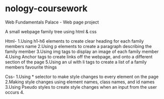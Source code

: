 # nology-coursework

Web Fundamentals Palace - Web page project

A small webpage family tree using html & css

Html-
    1.Using h1-h6 elements to create clear heading for each family members name
    2.Using p elements to create a paragraph describing the family member
    3.Using img tags to display an image of each family member
    4.Using Anchor tags to create links off the webpage, and onto a different section of the page
    5.Using an ul with li tags to create a list of a family members favourite things

Css-
    1.Using * selector to make style changes to every element on the page
    2.Making style changes using element names, class names, and id names
    3.Using Pseudo styles to create style changes when an input from the user occurs
    4.